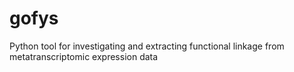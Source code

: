 # gofys
Python tool for investigating and extracting functional linkage from metatranscriptomic expression data
